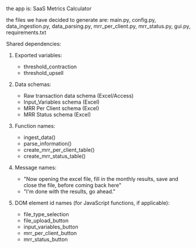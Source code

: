 the app is: SaaS Metrics Calculator

the files we have decided to generate are: main.py, config.py, data_ingestion.py, data_parsing.py, mrr_per_client.py, mrr_status.py, gui.py, requirements.txt

Shared dependencies:
1. Exported variables:
   - threshold_contraction
   - threshold_upsell

2. Data schemas:
   - Raw transaction data schema (Excel/Access)
   - Input_Variables schema (Excel)
   - MRR Per Client schema (Excel)
   - MRR Status schema (Excel)

3. Function names:
   - ingest_data()
   - parse_information()
   - create_mrr_per_client_table()
   - create_mrr_status_table()

4. Message names:
   - "Now opening the excel file, fill in the monthly results, save and close the file, before coming back here"
   - "I'm done with the results, go ahead."

5. DOM element id names (for JavaScript functions, if applicable):
   - file_type_selection
   - file_upload_button
   - input_variables_button
   - mrr_per_client_button
   - mrr_status_button